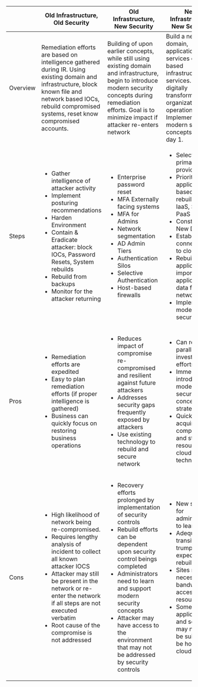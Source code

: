  | | Old Infrastructure, Old Security | Old Infrastructure, New Security | New Infrastructure, New Security |
 | - | ------------  | ------------- | ----------| 
 | Overview | Remediation efforts are based on intelligence gathered during IR. Using existing domain and  infrastructure, block known file and network based IOCs, rebuild compromised systems, reset know compromised accounts.       | Building of upon earlier concepts, while still using existing domain and infrastructure, begin to introduce modern security concepts during remediation efforts. Goal is to minimize impact if attacker re-enters network | Build a new domain, applications, and services on cloud based infrastructure and services. Quickly digitally transform the organization’s IT operations. Implement modern security concepts starting day 1.
 | Steps | <ul><li>Gather intelligence of attacker activity</li><li>Implement posturing recommendations</li><li>Harden Environment </li><li>Contain & Eradicate attacker: block IOCs, Password Resets, System rebuilds</li><li>Rebuild from backups</li><li>Monitor for the attacker returning</li></ul>|<ul><li>Enterprise password reset</li><li>MFA Externally facing systems</li><li>MFA for Admins</li><li>Network segmentation</li><li>AD Admin Tiers</li><li>Authentication Silos</li><li>Selective Authentication</li><li>Host-based firewalls</li></ul>| <ul><li>Select primary cloud provider</li><li>Prioritize applications based on rebuild in IaaS, SaaS, PaaS</li><li>Construct New Domain</li><li>Establish connectivity to cloud</li><li>Rebuild applications, import application data from old network</li><li>Implement modern security </li></ul>|
| Pros | <ul><li>Remediation efforts are expedited </li><li>Easy to plan remediation efforts (if proper intelligence is gathered) </li><li>Business can quickly focus on restoring business operations </li></ul>|<ul><li>Reduces impact of compromise re-compromised and resilient against future attackers </li><li>Addresses security gaps frequently exposed by attackers </li><li>Use existing technology to rebuild and secure network</li></ul>|<ul><li>Can rebuild in parallel of investigation efforts</li><li>Immediately introduce modern security concepts and strategies</li><li>Quickly acquire computing and storage resource via cloud based technologies</li></ul>
|Cons|<ul><li>High likelihood of network being re-compromised.</li><li>Requires lengthy analysis of incident to collect all known attacker IOCS </li><li>Attacker may still be present in the network or re-enter the network if all steps are not executed verbatim </li><li>Root cause of the compromise is not addressed </li></ul>|<ul><li>Recovery efforts prolonged by implementation of security controls </li><li>Rebuild efforts can be dependent upon security control beings completed </li><li>Administrators need to learn and support modern security concepts </li><li>Attacker may have access to the environment that may not be addressed by security controls</li></ul>|<ul><li>New skillset for administrators to learn</li><li>Adequate transition plan trumped by expedited rebuild effort </li><li>Sites require necessary bandwidth to access cloud resources </li><li>Some applications and services may not best be suited to be hosted in cloud </li></ul>
 
